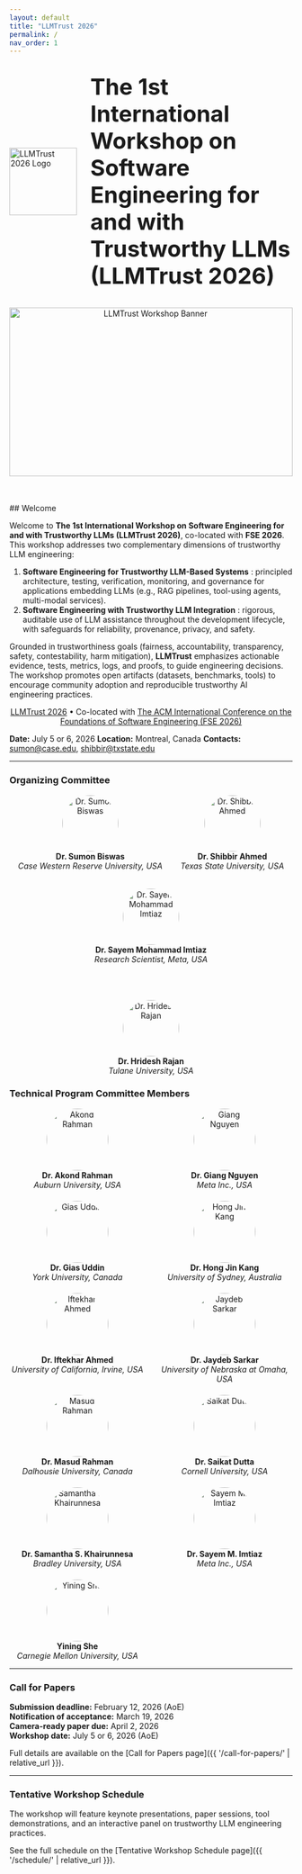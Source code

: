 ```yaml
---
layout: default
title: "LLMTrust 2026"
permalink: /
nav_order: 1
---
```


<!-- Logo & Title side by side -->
<div style="display:flex; align-items:center; justify-content:center; gap:1.5rem; margin:2rem 0;">
  <img
    src="{{ '/assets/img/trustllm-logo.png' | relative_url }}"
    alt="LLMTrust 2026 Logo"
    style="width:120px; height:auto;"
  />
  <h1 style="margin:0; font-size:2.5rem; line-height:1.2;">
    The 1st International Workshop on Software Engineering for and with Trustworthy LLMs (LLMTrust 2026)
  </h1>
</div>

<!-- Hero banner -->
<div style="text-align:center; margin-bottom:3rem;">
  <img
    src="{{ '/assets/img/bannerMontreal.jpg' | relative_url }}"
    alt="LLMTrust Workshop Banner"
    style="width:100%; max-height:300px; object-fit:cover;"
  />
</div>
## Welcome

Welcome to **The 1st International Workshop on Software Engineering for and with Trustworthy LLMs (LLMTrust 2026)**, co-located with **FSE 2026**.  
This workshop addresses two complementary dimensions of trustworthy LLM engineering:

1. **Software Engineering for Trustworthy LLM-Based Systems** : principled architecture, testing, verification, monitoring, and governance for applications embedding LLMs (e.g., RAG pipelines, tool-using agents, multi-modal services).  
2. **Software Engineering with Trustworthy LLM Integration** : rigorous, auditable use of LLM assistance throughout the development lifecycle, with safeguards for reliability, provenance, privacy, and safety.

Grounded in trustworthiness goals (fairness, accountability, transparency, safety, contestability, harm mitigation), **LLMTrust** emphasizes actionable evidence, tests, metrics, logs, and proofs, to guide engineering decisions. The workshop promotes open artifacts (datasets, benchmarks, tools) to encourage community adoption and reproducible trustworthy AI engineering practices.


<p align="center">
  <a href="https://llmtrust2026.github.io/">LLMTrust 2026</a> • Co-located with 
  <a href="https://conf.researchr.org/home/fse-2026">The ACM International Conference on the Foundations of Software Engineering (FSE 2026)</a> 
</p>


**Date:** July 5 or 6, 2026
**Location:** Montreal, Canada
**Contacts:** sumon@case.edu, shibbir@txstate.edu

---
### Organizing Committee

<div style="display:flex; justify-content:center; align-items:center; gap:2rem; flex-wrap:wrap; margin-bottom:4rem;">
  <div style="text-align:center;">
    <img
      src="{{ '/assets/img/sumon.jpg' | relative_url }}"
      alt="Dr. Sumon Biswas"
      style="width:100px; height:100px; object-fit:cover; border-radius:50%;"
    /><br>
    <strong>Dr. Sumon Biswas</strong><br><em>Case Western Reserve University, USA</em>
  </div>

  <div style="text-align:center;">
    <img
      src="{{ '/assets/img/sahmed.jpg' | relative_url }}"
      alt="Dr. Shibbir Ahmed"
      style="width:100px; height:100px; object-fit:cover; border-radius:50%;"
    /><br>
    <strong>Dr. Shibbir Ahmed</strong><br><em>Texas State University, USA</em>
  </div>

  <div style="text-align:center;">
    <img
      src="{{ '/assets/img/speakers/Sayem.jpg' | relative_url }}"
      alt="Dr. Sayem Mohammad Imtiaz"
      style="width:100px; height:100px; object-fit:cover; border-radius:50%;"
    /><br>
    <strong>Dr. Sayem Mohammad Imtiaz</strong><br><em>Research Scientist, Meta, USA</em>
  </div>
</div>

  <div style="text-align:center;">
    <img
      src="{{ '/assets/img/hrajan.jpg' | relative_url }}"
      alt="Dr. Hridesh Rajan"
      style="width:100px; height:100px; object-fit:cover; border-radius:50%;"
    /><br>
    <strong>Dr. Hridesh Rajan</strong><br><em>Tulane University, USA</em>
  </div>
</div>

### Technical Program Committee Members

<div style="display:grid; grid-template-columns: repeat(auto-fit, minmax(220px, 1fr)); gap:1.25rem; align-items:start;">

  <!-- 1 -->
  <div style="text-align:center;">
    <img src="{{ '/assets/img/speaker.png' | relative_url }}" alt="Akond Rahman" style="width:110px; height:110px; object-fit:cover; border-radius:50%;"><br>
    <strong>Dr. Akond Rahman</strong><br><em>Auburn University, USA</em>
  </div>

  <!-- 2 -->
  <div style="text-align:center;">
    <img src="{{ '/assets/img/speaker.png' | relative_url }}" alt="Giang Nguyen" style="width:110px; height:110px; object-fit:cover; border-radius:50%;"><br>
    <strong>Dr. Giang Nguyen</strong><br><em>Meta Inc., USA</em>
  </div>

  <!-- 3 -->
  <div style="text-align:center;">
    <img src="{{ '/assets/img/speaker.png' | relative_url }}" alt="Gias Uddin" style="width:110px; height:110px; object-fit:cover; border-radius:50%;"><br>
    <strong>Dr. Gias Uddin</strong><br><em>York University, Canada</em>
  </div>

  <!-- 4 -->
  <div style="text-align:center;">
    <img src="{{ '/assets/img/speaker.png' | relative_url }}" alt="Hong Jin Kang" style="width:110px; height:110px; object-fit:cover; border-radius:50%;"><br>
    <strong>Dr. Hong Jin Kang</strong><br><em>University of Sydney, Australia</em>
  </div>

  <!-- 5 -->
  <div style="text-align:center;">
    <img src="{{ '/assets/img/speaker.png' | relative_url }}" alt="Iftekhar Ahmed" style="width:110px; height:110px; object-fit:cover; border-radius:50%;"><br>
    <strong>Dr. Iftekhar Ahmed</strong><br><em>University of California, Irvine, USA</em>
  </div>

  <!-- 6 -->
  <div style="text-align:center;">
    <img src="{{ '/assets/img/speaker.png' | relative_url }}" alt="Jaydeb Sarkar" style="width:110px; height:110px; object-fit:cover; border-radius:50%;"><br>
    <strong>Dr. Jaydeb Sarkar</strong><br><em>University of Nebraska at Omaha, USA</em>
  </div>

  <!-- 7 -->
  <div style="text-align:center;">
    <img src="{{ '/assets/img/speaker.png' | relative_url }}" alt="Masud Rahman" style="width:110px; height:110px; object-fit:cover; border-radius:50%;"><br>
    <strong>Dr. Masud Rahman</strong><br><em>Dalhousie University, Canada</em>
  </div>

  <!-- 8 -->
  <div style="text-align:center;">
    <img src="{{ '/assets/img/speaker.png' | relative_url }}" alt="Saikat Dutta" style="width:110px; height:110px; object-fit:cover; border-radius:50%;"><br>
    <strong>Dr. Saikat Dutta</strong><br><em>Cornell University, USA</em>
  </div>

  <!-- 9 -->
  <div style="text-align:center;">
    <img src="{{ '/assets/img/speaker.png' | relative_url }}" alt="Samantha S. Khairunnesa" style="width:110px; height:110px; object-fit:cover; border-radius:50%;"><br>
    <strong>Dr. Samantha S. Khairunnesa</strong><br><em>Bradley University, USA</em>
  </div>

  <!-- 10 -->
  <div style="text-align:center;">
    <img src="{{ '/assets/img/speaker.png' | relative_url }}" alt="Sayem M. Imtiaz" style="width:110px; height:110px; object-fit:cover; border-radius:50%;"><br>
    <strong>Dr. Sayem M. Imtiaz</strong><br><em>Meta Inc., USA</em>
  </div>

  <!-- 11 -->
  <div style="text-align:center;">
    <img src="{{ '/assets/img/speaker.png' | relative_url }}" alt="Yining She" style="width:110px; height:110px; object-fit:cover; border-radius:50%;"><br>
    <strong>Yining She</strong><br><em>Carnegie Mellon University, USA</em>
  </div>

</div>

---

### Call for Papers

**Submission deadline:** February 12, 2026 (AoE)  
**Notification of acceptance:** March 19, 2026  
**Camera-ready paper due:** April 2, 2026  
**Workshop date:** July 5 or 6, 2026 (AoE)  

Full details are available on the [Call for Papers page]({{ '/call-for-papers/' | relative_url }}).

---

### Tentative Workshop Schedule

The workshop will feature keynote presentations, paper sessions, tool demonstrations, and an interactive panel on trustworthy LLM engineering practices.

See the full schedule on the [Tentative Workshop Schedule page]({{ '/schedule/' | relative_url }}).
